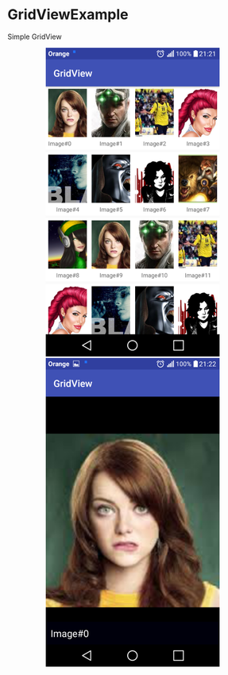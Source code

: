 # GridViewExample
Simple GridView

<p align="center">
  <img src="https://github.com/GitScreenShots/ScreenShots/blob/master/Screenshot_2018-03-02-21-21-48.png" width="350"/>
  <img src="https://github.com/GitScreenShots/ScreenShots/blob/master/Screenshot_2018-03-02-21-22-17.png" width="350"/>
</p>
